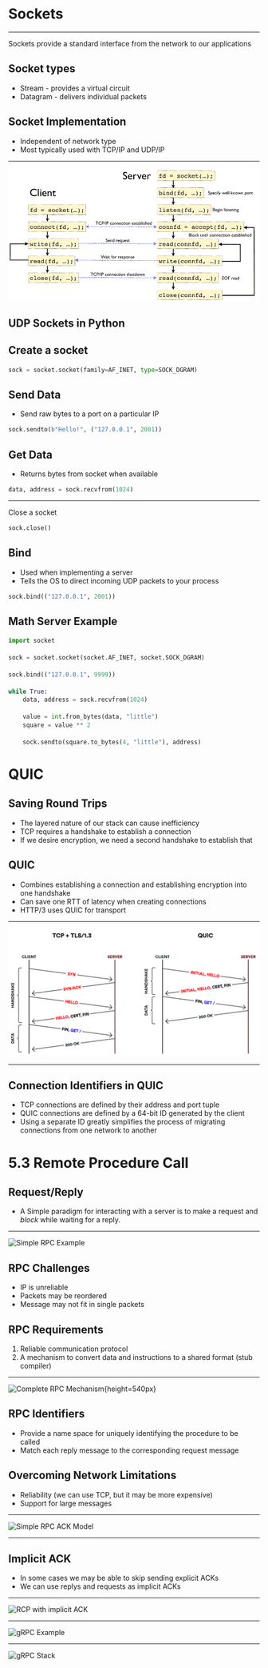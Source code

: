 Sockets
=======

---

Sockets provide a standard interface from the network to our applications

Socket types
------------

- Stream - provides a virtual circuit
- Datagram - delivers individual packets

Socket Implementation
---------------------

- Independent of network type
- Most typically used with TCP/IP and UDP/IP

---

![Socket States](media/socket-states.png)

UDP Sockets in Python
---------------------

Create a socket
---------------

```python
sock = socket.socket(family=AF_INET, type=SOCK_DGRAM)
```

Send Data
---------

- Send raw bytes to a port on a particular IP

```python
sock.sendto(b"Hello!", ("127.0.0.1", 2001))
```

Get Data
--------

- Returns bytes from socket when available

```python
data, address = sock.recvfrom(1024)
```

---

Close a socket

```python
sock.close()
```

Bind
----

- Used when implementing a server
- Tells the OS to direct incoming UDP packets to your process

```python
sock.bind(("127.0.0.1", 2001))
```

Math Server Example
-------------------

```python
import socket

sock = socket.socket(socket.AF_INET, socket.SOCK_DGRAM)

sock.bind(("127.0.0.1", 9999))

while True:
    data, address = sock.recvfrom(1024)

    value = int.from_bytes(data, "little")
    square = value ** 2

    sock.sendto(square.to_bytes(4, "little"), address)
```

QUIC
====

Saving Round Trips
------------------

- The layered nature of our stack can cause inefficiency
- TCP requires a handshake to establish a connection
- If we desire encryption, we need a second handshake to establish that

QUIC
----

- Combines establishing a connection and establishing encryption into one handshake
- Can save one RTT of latency when creating connections
- HTTP/3 uses QUIC for transport

---

![TLS vs QUIC handshake](media/quic-handshake.png)

---

Connection Identifiers in QUIC
------------------------------

- TCP connections are defined by their address and port tuple
- QUIC connections are defined by a 64-bit ID generated by the client
- Using a separate ID greatly simplifies the process of migrating connections from one network to another

5.3 Remote Procedure Call
=========================

Request/Reply
-------------

- A Simple paradigm for interacting with a server is to make a request and *block* while waiting for a reply.

---

![Simple RPC Example](https://book.systemsapproach.org/_images/f05-13-9780123850591.png)

RPC Challenges
--------------

- IP is unreliable
- Packets may be reordered
- Message may not fit in single packets

RPC Requirements
----------------

1. Reliable communication protocol
2. A mechanism to convert data and instructions to a shared format (stub compiler)

---

![Complete RPC Mechanism](https://book.systemsapproach.org/_images/f05-14-9780123850591.png){height=540px}

RPC Identifiers
---------------

- Provide a name space for uniquely identifying the procedure to be called
- Match each reply message to the corresponding request message

Overcoming Network Limitations
------------------------------

- Reliability (we can use TCP, but it may be more expensive)
- Support for large messages

---

![Simple RPC ACK Model](https://book.systemsapproach.org/_images/f05-15-9780123850591.png)

---

Implicit ACK
------------

- In some cases we may be able to skip sending explicit ACKs
- We can use replys and requests as implicit ACKs

---

![RCP with implicit ACK](https://book.systemsapproach.org/_images/f05-16-9780123850591.png)

---

![gRPC Example](https://book.systemsapproach.org/_images/Slide13.png)

---

![gRPC Stack](https://book.systemsapproach.org/_images/Slide21.png)

